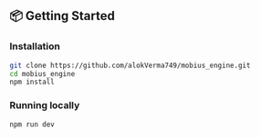 

## 📦 Getting Started

### Installation

```bash
git clone https://github.com/alokVerma749/mobius_engine.git
cd mobius_engine
npm install
```

### Running locally

```bash
npm run dev
```
